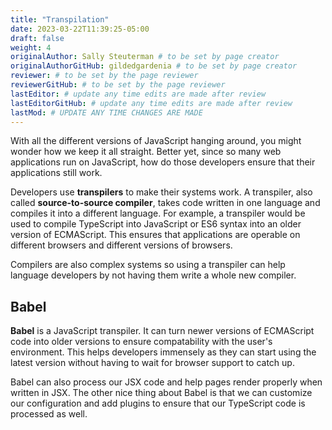 ```yaml
---
title: "Transpilation"
date: 2023-03-22T11:39:25-05:00
draft: false
weight: 4
originalAuthor: Sally Steuterman # to be set by page creator
originalAuthorGitHub: gildedgardenia # to be set by page creator
reviewer: # to be set by the page reviewer
reviewerGitHub: # to be set by the page reviewer
lastEditor: # update any time edits are made after review
lastEditorGitHub: # update any time edits are made after review
lastMod: # UPDATE ANY TIME CHANGES ARE MADE
---
```


With all the different versions of JavaScript hanging around, you might wonder how we keep it all straight. Better yet, since so many web applications run on JavaScript, how do those developers ensure that their applications still work.

Developers use **transpilers** to make their systems work. A transpiler, also called **source-to-source compiler**, takes code written in one language and compiles it into a different language. For example, a transpiler would be used to compile TypeScript into JavaScript or ES6 syntax into an older version of ECMAScript. This ensures that applications are operable on different browsers and different versions of browsers.

Compilers are also complex systems so using a transpiler can help language developers by not having them write a whole new compiler.

## Babel

**Babel** is a JavaScript transpiler. It can turn newer versions of ECMAScript code into older versions to ensure compatability with the user's environment. This helps developers immensely as they can start using the latest version without having to wait for browser support to catch up. 

Babel can also process our JSX code and help pages render properly when written in JSX. The other nice thing about Babel is that we can customize our configuration and add plugins to ensure that our TypeScript code is processed as well.